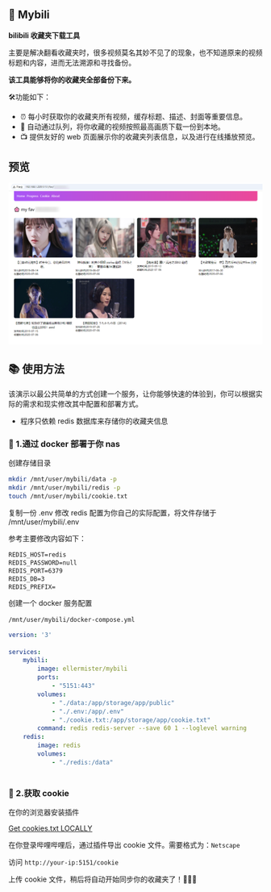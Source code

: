 ## 🎥 Mybili

**bilibili 收藏夹下载工具**

主要是解决翻看收藏夹时，很多视频莫名其妙不见了的现象，也不知道原来的视频标题和内容，进而无法溯源和寻找备份。

**该工具能够将你的收藏夹全部备份下来。**

🛠️功能如下：

- ⏰ 每小时获取你的收藏夹所有视频，缓存标题、描述、封面等重要信息。
- 🚀 自动通过队列，将你收藏的视频按照最高画质下载一份到本地。
- 📺 提供友好的 web 页面展示你的收藏夹列表信息，以及进行在线播放预览。


## 预览

![preview](./preview.png)


## 📚 使用方法

该演示以最公共简单的方式创建一个服务，让你能够快速的体验到，你可以根据实际的需求和现实修改其中配置和部署方式。

- 程序只依赖 redis 数据库来存储你的收藏夹信息

### 🐳 1.通过 docker 部署于你 nas

创建存储目录
```bash
mkdir /mnt/user/mybili/data -p
mkdir /mnt/user/mybili/redis -p
touch /mnt/user/mybili/cookie.txt
```


复制一份 .env 修改 redis 配置为你自己的实际配置，将文件存储于 /mnt/user/mybili/.env

参考主要修改内容如下：
```
REDIS_HOST=redis
REDIS_PASSWORD=null
REDIS_PORT=6379
REDIS_DB=3
REDIS_PREFIX=
```


创建一个 docker 服务配置

 `/mnt/user/mybili/docker-compose.yml`

```yml
version: '3'

services: 
    mybili:
        image: ellermister/mybili
        ports:
            - "5151:443"
        volumes:
            - "./data:/app/storage/app/public"
            - "./.env:/app/.env"
            - "./cookie.txt:/app/storage/app/cookie.txt"
        command: redis redis-server --save 60 1 --loglevel warning
    redis:
        image: redis
        volumes:
            - "./redis:/data"
        
```

### 🍪 2.获取 cookie

在你的浏览器安装插件

[Get cookies.txt LOCALLY](https://chrome.google.com/webstore/detail/cclelndahbckbenkjhflpdbgdldlbecc)

在你登录哔哩哔哩后，通过插件导出 cookie 文件。需要格式为：`Netscape`

访问 `http://your-ip:5151/cookie`

上传 cookie 文件，稍后将自动开始同步你的收藏夹了！🍡🍡🍡